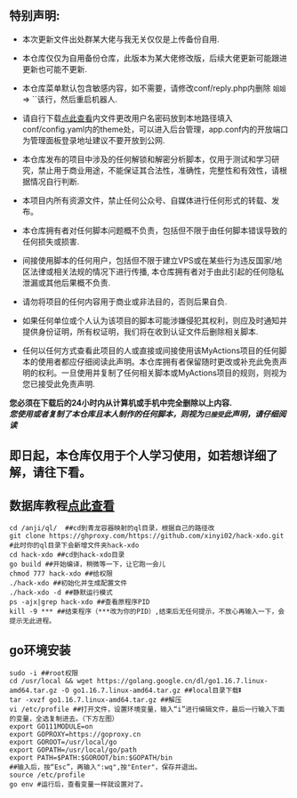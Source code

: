 ## 特别声明: 

* 本次更新文件出处群某大佬与我无关仅仅是上传备份自用.

* 本仓库仅仅为自用备份仓库，此版本为某大佬修改版，后续大佬更新可能跟进更新也可能不更新.

* 本仓库菜单默认包含敏感内容，如不需要，请修改conf/reply.php内删除 `姐姐` => ``该行，然后重启机器人.

* 请自行下载[点此查看](https://github.com/xinyi02/hack-xdo/tree/main/theme)内文件更改用户名密码放到本地路径填入conf/config.yaml内的theme处，可以进入后台管理，app.conf内的开放端口为管理面板登录地址建议不要开放到公网.

* 本仓库发布的项目中涉及的任何解锁和解密分析脚本，仅用于测试和学习研究，禁止用于商业用途，不能保证其合法性，准确性，完整性和有效性，请根据情况自行判断.

* 本项目内所有资源文件，禁止任何公众号、自媒体进行任何形式的转载、发布。

* 本仓库拥有者对任何脚本问题概不负责，包括但不限于由任何脚本错误导致的任何损失或损害.

* 间接使用脚本的任何用户，包括但不限于建立VPS或在某些行为违反国家/地区法律或相关法规的情况下进行传播, 本仓库拥有者对于由此引起的任何隐私泄漏或其他后果概不负责.

* 请勿将项目的任何内容用于商业或非法目的，否则后果自负.

* 如果任何单位或个人认为该项目的脚本可能涉嫌侵犯其权利，则应及时通知并提供身份证明，所有权证明，我们将在收到认证文件后删除相关脚本.

* 任何以任何方式查看此项目的人或直接或间接使用该MyActions项目的任何脚本的使用者都应仔细阅读此声明。本仓库拥有者保留随时更改或补充此免责声明的权利。一旦使用并复制了任何相关脚本或MyActions项目的规则，则视为您已接受此免责声明.

 **您必须在下载后的24小时内从计算机或手机中完全删除以上内容.**  </br>
 ***您使用或者复制了本仓库且本人制作的任何脚本，则视为`已接受`此声明，请仔细阅读*** 


## 即日起，本仓库仅用于个人学习使用，如若想详细了解，请往下看。

## 数据库教程[点此查看](https://docs.qq.com/doc/DREdJWHRtQUpoUlNO)
```
cd /anji/ql/  ##cd到青龙容器映射的ql目录，根据自己的路径改
git clone https://ghproxy.com/https://github.com/xinyi02/hack-xdo.git  #此时你的ql目录下会新增文件夹hack-xdo
cd hack-xdo ##cd到hack-xdo目录
go build ##开始编译，稍微等一下，让它跑一会儿
chmod 777 hack-xdo ##给权限
./hack-xdo ##初始化并生成配置文件
./hack-xdo -d ##静默运行模式
ps -ajx|grep hack-xdo ##查看原程序PID
kill -9 *** ##结束程序（***改为你的PID）,结束后无任何提示，不放心再输入一下，会提示无此进程。
 ```
## go环境安装
 ```
sudo -i ##root权限
cd /usr/local && wget https://golang.google.cn/dl/go1.16.7.linux-amd64.tar.gz -O go1.16.7.linux-amd64.tar.gz ##local目录下载⏬
tar -xvzf go1.16.7.linux-amd64.tar.gz ##解压
vi /etc/profile ##打开文件，设置环境变量，输入“i”进行编辑文件，最后一行输入下面的变量，全选复制进去。（下方左图）
export GO111MODULE=on
export GOPROXY=https://goproxy.cn
export GOROOT=/usr/local/go
export GOPATH=/usr/local/go/path
export PATH=$PATH:$GOROOT/bin:$GOPATH/bin
##输入后，按“Esc”，再输入":wq",按"Enter"，保存并退出。
source /etc/profile
go env #运行后，查看变量一样就设置对了。
 ```
